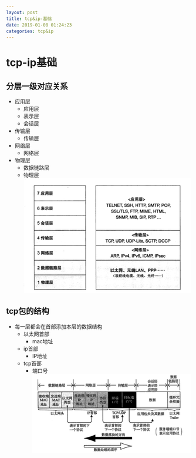 ```yaml
--- 
layout: post 
title: tcp&ip-基础 
date: 2019-01-08 01:24:23 
categories: tcp&ip 
---
```

# tcp-ip基础
## 分层一级对应关系
- 应用层
    - 应用层
    - 表示层
    - 会话层
- 传输层
    - 传输层
- 网络层
    - 网络层
- 物理层
    - 数据链路层
    - 物理层
![](/images/20181126233417776_1909672301.png)

## tcp包的结构
- 每一层都会在首部添加本层的数据结构
    - 以太网首部
        - mac地址
    - ip首部
        - IP地址
    - tcp首部
        - 端口号
![](/images/20181126233856440_1719258492.png)


















